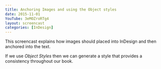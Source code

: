 ```yaml
---
title: Anchoring Images and using the Object styles
date: 2015-11-01
YouTube: 3eMOZroRTg4
layout: screencast
categories: [InDesign]
---
```

This screencast explains how images should placed into InDesign and then anchored into the text.

If we use _Object Styles_ then we can generate a style that provides a consistency throughout our book.

